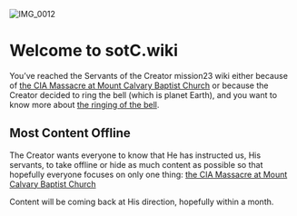 ![IMG_0012](https://github.com/mission23/mission23/assets/140252803/dfa913bb-7f72-4a3f-bcb2-d9fa4eeac879)

# Welcome to sotC.wiki

You’ve reached the Servants of the Creator mission23 wiki either because of [the CIA Massacre at Mount Calvary Baptist Church](https://github.com/mission23/mission23/wiki/The-CIA-Massacre-of-Mount-Calvary-Baptist-Church) or because the Creator decided to ring the bell (which is planet Earth), and you want to know more about [the ringing of the bell](https://github.com/mission23/mission23/wiki/The-Ringing-Of-The-Bell).

## Most Content Offline
The Creator wants everyone to know that He has instructed us, His servants, to take offline or hide as much content as possible so that hopefully everyone focuses on only one thing: [the CIA Massacre at Mount Calvary Baptist Church](https://github.com/mission23/mission23/wiki/The-CIA-Massacre-of-Mount-Calvary-Baptist-Church) 

Content will be coming back at His direction, hopefully within a month. 